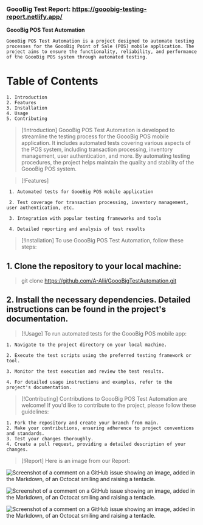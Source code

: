 ### GoooBig Test Report: https://gooobig-testing-report.netlify.app/

**GoooBig POS Test Automation**

    GoooBig POS Test Automation is a project designed to automate testing processes for the GoooBig Point of Sale (POS) mobile application. The project aims to ensure the functionality, reliability, and performance of the GoooBig POS system through automated testing.

# Table of Contents
    1. Introduction
    2. Features
    3. Installation
    4. Usage
    5. Contributing

> [!Introduction]
GoooBig POS Test Automation is developed to streamline the testing process for the GoooBig POS mobile application. It includes automated tests covering various aspects of the POS system, including transaction processing, inventory management, user authentication, and more. By automating testing procedures, the project helps maintain the quality and stability of the GoooBig POS system.

> [!Features]

     1. Automated tests for GoooBig POS mobile application
    
     2. Test coverage for transaction processing, inventory management, user authentication, etc.
    
     3. Integration with popular testing frameworks and tools
    
     4. Detailed reporting and analysis of test results
    
> [!Installation]
To use GoooBig POS Test Automation, follow these steps:

## 1. Clone the repository to your local machine:
  > git clone https://github.com/A-Alii/GoooBigTestAutomation.git

## 2. Install the necessary dependencies. Detailed instructions can be found in the project's documentation.

> [!Usage]
To run automated tests for the GoooBig POS mobile app:

    1. Navigate to the project directory on your local machine.

    2. Execute the test scripts using the preferred testing framework or tool.

    3. Monitor the test execution and review the test results.

    4. For detailed usage instructions and examples, refer to the project's documentation.

> [!Contributing]
Contributions to GoooBig POS Test Automation are welcome! If you'd like to contribute to the project, please follow these guidelines:

    1. Fork the repository and create your branch from main.
    2. Make your contributions, ensuring adherence to project conventions and standards.
    3. Test your changes thoroughly.
    4. Create a pull request, providing a detailed description of your changes.

>[!Report]
Here is an image from our Report:

![Screenshot of a comment on a GitHub issue showing an image, added in the Markdown, of an Octocat smiling and raising a tentacle.](https://drive.google.com/uc?export=view&id=1TN5UEeN8o6uAyRvzqae5Qb-CUC75T-oL)

![Screenshot of a comment on a GitHub issue showing an image, added in the Markdown, of an Octocat smiling and raising a tentacle.](https://drive.google.com/uc?export=view&id=1TN5UEeN8o6uAyRvzqae5Qb-CUC75T-oL)

![Screenshot of a comment on a GitHub issue showing an image, added in the Markdown, of an Octocat smiling and raising a tentacle.](https://drive.google.com/uc?export=view&id=1fgN-T-8El0hv-1JJyvx3z6BOcyGjR4xD)

